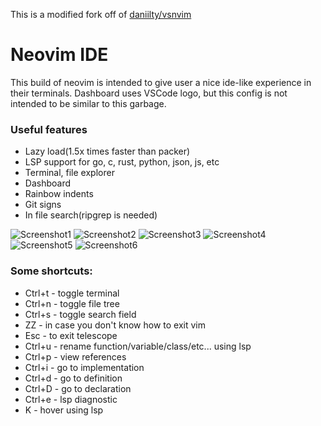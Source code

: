 This is a modified fork off of [daniilty/vsnvim](https://github.com/daniilty/vsnvim/)


# Neovim IDE

This build of neovim is intended to give user a nice ide-like experience in their terminals.
Dashboard uses VSCode logo, but this config is not intended to be similar to this garbage.

### Useful features

* Lazy load(1.5x times faster than packer)
* LSP support for go, c, rust, python, json, js, etc
* Terminal, file explorer
* Dashboard
* Rainbow indents
* Git signs
* In file search(ripgrep is needed)

![Screenshot1](https://github.com/daniilty/vsnvim/blob/master/src/s1.png)
![Screenshot2](https://github.com/daniilty/vsnvim/blob/master/src/s2.png)
![Screenshot3](https://github.com/daniilty/vsnvim/blob/master/src/s3.png)
![Screenshot4](https://github.com/RedFlame2112/nvim-config/tree/master/src/s4.png)
![Screenshot5](https://github.com/RedFlame2112/nvim-config/tree/master/src/s5.png)
![Screenshot6](https://github.com/RedFlame2112/nvim-config/tree/master/src/s6.png)

### Some shortcuts:
  * Ctrl+t - toggle terminal
  * Ctrl+n - toggle file tree
  * Ctrl+s - toggle search field
  * ZZ - in case you don't know how to exit vim
  * Esc - to exit telescope
  * Ctrl+u - rename function/variable/class/etc... using lsp
  * Ctrl+p - view references
  * Ctrl+i - go to implementation
  * Ctrl+d - go to definition
  * Ctrl+D - go to declaration
  * Ctrl+e - lsp diagnostic
  * K - hover using lsp
